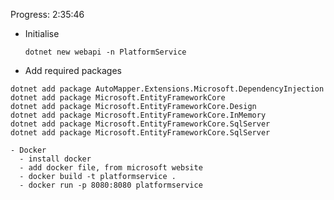 Progress: 2:35:46
- Initialise

  ```dotnet new webapi -n PlatformService```
- Add required packages
  
```dotnet new webapi -n PlatformService
dotnet add package AutoMapper.Extensions.Microsoft.DependencyInjection
dotnet add package Microsoft.EntityFrameworkCore
dotnet add package Microsoft.EntityFrameworkCore.Design
dotnet add package Microsoft.EntityFrameworkCore.InMemory
dotnet add package Microsoft.EntityFrameworkCore.SqlServer
dotnet add package Microsoft.EntityFrameworkCore.SqlServer

- Docker
  - install docker
  - add docker file, from microsoft website
  - docker build -t platformservice .
  - docker run -p 8080:8080 platformservice



